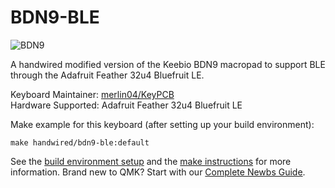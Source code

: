 # BDN9-BLE

![BDN9](https://cdn.shopify.com/s/files/1/1851/5125/products/image_bd8d9423-950e-4aad-bea5-665d896f879a_530x@2x.jpg?v=1547909493)

A handwired modified version of the Keebio BDN9 macropad to support BLE through the Adafruit Feather 32u4 Bluefruit LE.

Keyboard Maintainer: [merlin04/KeyPCB](https://github.com/merlin04)  
Hardware Supported: Adafruit Feather 32u4 Bluefruit LE  

Make example for this keyboard (after setting up your build environment):

    make handwired/bdn9-ble:default

See the [build environment setup](https://docs.qmk.fm/#/getting_started_build_tools) and the [make instructions](https://docs.qmk.fm/#/getting_started_make_guide) for more information. Brand new to QMK? Start with our [Complete Newbs Guide](https://docs.qmk.fm/#/newbs).
